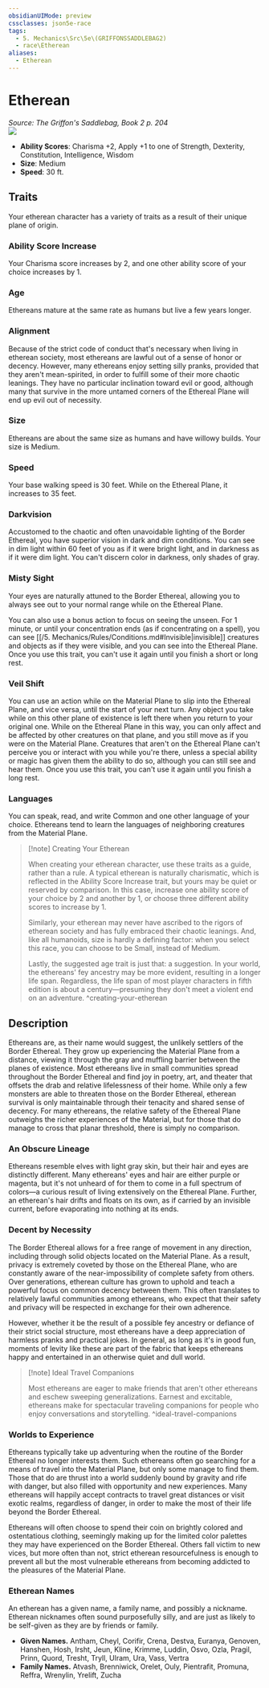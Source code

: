```yaml
---
obsidianUIMode: preview
cssclasses: json5e-race
tags:
  - 5. Mechanics\Src\5e\(GRIFFONSSADDLEBAG2)
  - race\Etherean
aliases:
  - Etherean
---
```

# Etherean
*Source: The Griffon's Saddlebag, Book 2 p. 204*  
![](https://raw.githubusercontent.com/TheGiddyLimit/homebrew-img/main/img/GriffonsSaddlebag2/Races/Etherean.webp#right)  

- **Ability Scores**: Charisma +2, Apply +1 to one of Strength, Dexterity, Constitution, Intelligence, Wisdom
- **Size**: Medium
- **Speed**: 30 ft.

## Traits

Your etherean character has a variety of traits as a result of their unique plane of origin.

### Ability Score Increase

Your Charisma score increases by 2, and one other ability score of your choice increases by 1.

### Age

Ethereans mature at the same rate as humans but live a few years longer.

### Alignment

Because of the strict code of conduct that's necessary when living in etherean society, most ethereans are lawful out of a sense of honor or decency. However, many ethereans enjoy setting silly pranks, provided that they aren't mean-spirited, in order to fulfill some of their more chaotic leanings. They have no particular inclination toward evil or good, although many that survive in the more untamed corners of the Ethereal Plane will end up evil out of necessity.

### Size

Ethereans are about the same size as humans and have willowy builds. Your size is Medium.

### Speed

Your base walking speed is 30 feet. While on the Ethereal Plane, it increases to 35 feet.

### Darkvision

Accustomed to the chaotic and often unavoidable lighting of the Border Ethereal, you have superior vision in dark and dim conditions. You can see in dim light within 60 feet of you as if it were bright light, and in darkness as if it were dim light. You can't discern color in darkness, only shades of gray.

### Misty Sight

Your eyes are naturally attuned to the Border Ethereal, allowing you to always see out to your normal range while on the Ethereal Plane.

You can also use a bonus action to focus on seeing the unseen. For 1 minute, or until your concentration ends (as if concentrating on a spell), you can see [[/5. Mechanics/Rules/Conditions.md#Invisible\|invisible]] creatures and objects as if they were visible, and you can see into the Ethereal Plane. Once you use this trait, you can't use it again until you finish a short or long rest.

### Veil Shift

You can use an action while on the Material Plane to slip into the Ethereal Plane, and vice versa, until the start of your next turn. Any object you take while on this other plane of existence is left there when you return to your original one. While on the Ethereal Plane in this way, you can only affect and be affected by other creatures on that plane, and you still move as if you were on the Material Plane. Creatures that aren't on the Ethereal Plane can't perceive you or interact with you while you're there, unless a special ability or magic has given them the ability to do so, although you can still see and hear them. Once you use this trait, you can't use it again until you finish a long rest.

### Languages

You can speak, read, and write Common and one other language of your choice. Ethereans tend to learn the languages of neighboring creatures from the Material Plane.

> [!note] Creating Your Etherean
> 
> When creating your etherean character, use these traits as a guide, rather than a rule. A typical etherean is naturally charismatic, which is reflected in the Ability Score Increase trait, but yours may be quiet or reserved by comparison. In this case, increase one ability score of your choice by 2 and another by 1, or choose three different ability scores to increase by 1.
> 
> Similarly, your etherean may never have ascribed to the rigors of etherean society and has fully embraced their chaotic leanings. And, like all humanoids, size is hardly a defining factor: when you select this race, you can choose to be Small, instead of Medium.
> 
> Lastly, the suggested age trait is just that: a suggestion. In your world, the ethereans' fey ancestry may be more evident, resulting in a longer life span. Regardless, the life span of most player characters in fifth edition is about a century—presuming they don't meet a violent end on an adventure.
^creating-your-etherean

## Description

Ethereans are, as their name would suggest, the unlikely settlers of the Border Ethereal. They grow up experiencing the Material Plane from a distance, viewing it through the gray and muffling barrier between the planes of existence. Most ethereans live in small communities spread throughout the Border Ethereal and find joy in poetry, art, and theater that offsets the drab and relative lifelessness of their home. While only a few monsters are able to threaten those on the Border Ethereal, etherean survival is only maintainable through their tenacity and shared sense of decency. For many ethereans, the relative safety of the Ethereal Plane outweighs the richer experiences of the Material, but for those that do manage to cross that planar threshold, there is simply no comparison.

### An Obscure Lineage

Ethereans resemble elves with light gray skin, but their hair and eyes are distinctly different. Many ethereans' eyes and hair are either purple or magenta, but it's not unheard of for them to come in a full spectrum of colors—a curious result of living extensively on the Ethereal Plane. Further, an etherean's hair drifts and floats on its own, as if carried by an invisible current, before evaporating into nothing at its ends.

### Decent by Necessity

The Border Ethereal allows for a free range of movement in any direction, including through solid objects located on the Material Plane. As a result, privacy is extremely coveted by those on the Ethereal Plane, who are constantly aware of the near-impossibility of complete safety from others. Over generations, etherean culture has grown to uphold and teach a powerful focus on common decency between them. This often translates to relatively lawful communities among ethereans, who expect that their safety and privacy will be respected in exchange for their own adherence.

However, whether it be the result of a possible fey ancestry or defiance of their strict social structure, most ethereans have a deep appreciation of harmless pranks and practical jokes. In general, as long as it's in good fun, moments of levity like these are part of the fabric that keeps ethereans happy and entertained in an otherwise quiet and dull world.

> [!note] Ideal Travel Companions
> 
> Most ethereans are eager to make friends that aren't other ethereans and eschew sweeping generalizations. Earnest and excitable, ethereans make for spectacular traveling companions for people who enjoy conversations and storytelling.
^ideal-travel-companions

### Worlds to Experience

Ethereans typically take up adventuring when the routine of the Border Ethereal no longer interests them. Such ethereans often go searching for a means of travel into the Material Plane, but only some manage to find them. Those that do are thrust into a world suddenly bound by gravity and rife with danger, but also filled with opportunity and new experiences. Many ethereans will happily accept contracts to travel great distances or visit exotic realms, regardless of danger, in order to make the most of their life beyond the Border Ethereal.

Ethereans will often choose to spend their coin on brightly colored and ostentatious clothing, seemingly making up for the limited color palettes they may have experienced on the Border Ethereal. Others fall victim to new vices, but more often than not, strict etherean resourcefulness is enough to prevent all but the most vulnerable ethereans from becoming addicted to the pleasures of the Material Plane.

### Etherean Names

An etherean has a given name, a family name, and possibly a nickname. Etherean nicknames often sound purposefully silly, and are just as likely to be self-given as they are by friends or family.

- **Given Names.** Antham, Cheyl, Corifir, Crena, Destva, Euranya, Genoven, Hanshen, Hosh, Irsht, Jeun, Kline, Krimme, Luddin, Osvo, Ozla, Pragil, Prinn, Quord, Tresht, Tryll, Ulram, Ura, Vass, Vertra  
- **Family Names.** Atvash, Brenniwick, Orelet, Ouly, Pientrafit, Promuna, Reffra, Wrenylin, Yrelift, Zucha
